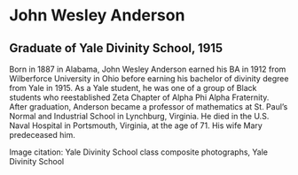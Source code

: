 # John Wesley Anderson
## Graduate of Yale Divinity School, 1915
Born in 1887 in Alabama, John Wesley Anderson earned his BA in 1912 from Wilberforce University in Ohio before earning his bachelor of divinity degree from Yale in 1915. As a Yale student, he was one of a group of Black students who reestablished Zeta Chapter of Alpha Phi Alpha Fraternity. After graduation, Anderson became a professor of mathematics at St. Paul’s Normal and Industrial School in Lynchburg, Virginia. He died in the U.S. Naval Hospital in Portsmouth, Virginia, at the age of 71. His wife Mary predeceased him.

Image citation: Yale Divinity School class composite photographs, Yale Divinity School
